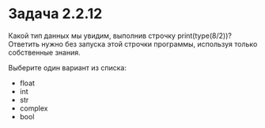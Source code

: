 # Задача 2.2.12

Какой тип данных мы увидим, выполнив строчку print(type(8/2))?
Ответить нужно без запуска этой строчки программы, используя только собственные знания.

Выберите один вариант из списка:

- float
- int
- str
- complex
- bool
